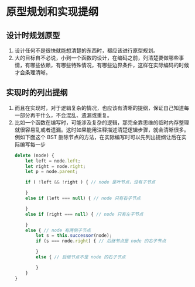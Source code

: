 # 原型规划和实现提纲


## 设计时规划原型
1. 设计任何不是很快就能想清楚的东西时，都应该进行原型规划。
2. 大的目标自不必说，小到一个函数的设计，在编码之前，列清楚要做哪些事情，有哪些依赖，有哪些特殊情况，有哪些边界条件，这样在实际编码的时候才会条理清晰。


## 实现时的列出提纲
1. 而且在实现时，对于逻辑复杂的情况，也应该有清晰的提纲，保证自己知道每一部分再干什么，不会混乱、遗漏或重复。
2. 比如一个函数在编写时，可能涉及复杂的逻辑，那完全靠思维的临时内存整理就很容易乱或者遗漏。这时如果能用注释描述清楚逻辑步骤，就会清晰很多。例如下面这个 BST 删除节点的方法，在实际编写时可以先列出提纲让后在实际编写每一步
    ```js
    delete (node) {
        let left = node.left;
        let right = node.right;
        let p = node.parent;

        if ( !left && !right ) { // node 是叶节点，没有子节点

        }
        else if (left === null) { // node 只有右子节点

        }
        else if (right === null) { // node 只有左子节点

        }
        else { // node 有两侧子节点
            let s = this.successor(node);
            if (s === node.right) { // 后继节点是 node 的右子节点

            }
            else { // 后继节点不是 node 的右子节点

            }
        }
    }
    ```